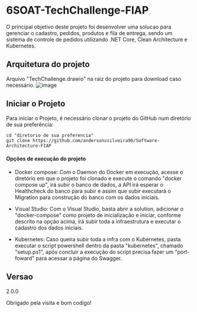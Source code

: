 # 6SOAT-TechChallenge-FIAP
O principal objetivo deste projeto foi desenvolver uma solucao para gerenciar o cadastro, pedidos, produtos e fila de entrega, sendo um sistema de controle de pedidos utilizando .NET Core, Clean Architecture e Kubernetes.

## Arquitetura do projeto
Arquivo "TechChallenge.drawio" na raiz do projeto para download caso necessário.
![image](https://github.com/user-attachments/assets/c410c3d7-856d-4145-a549-49b4571d2cd8)

## Iniciar o Projeto
Para iniciar o Projeto, é necessário clonar o projeto do GitHub num diretório de sua preferência:

```shell
cd "diretorio de sua preferencia"
git clone https://github.com/andersonssilveira96/Software-Architecture-FIAP
```
#### Opções de execução do projeto
   * Docker compose: Com o Daemon do Docker em execução, acesse o diretório em que o projeto foi clonado e execute o comando "docker compose up", irá subir o banco de dados, a API irá esperar o Healthcheck do banco para subir e assim que subir executará o Migration para construção do banco com os dados iniciais.
     
   * Visual Studio: Com o Visual Studio, basta abrir a solution, adicionar o "docker-compose" como projeto de inicialização e iniciar, conforme descrito na opção acima, irá subir toda a infraestrutura e executar o cadastro dos dados iniciais.

   * Kubernetes: Caso queira subir toda a infra com o Kubernetes, pasta executar o script powershell dentro da pasta "kubernetes", chamado "setup.ps1", após concluir a execução do script precisa fazer um "port-foward" para acessar a página do Swagger.


          
## Versao

2.0.0
 
Obrigado pela visita e bom codigo!
